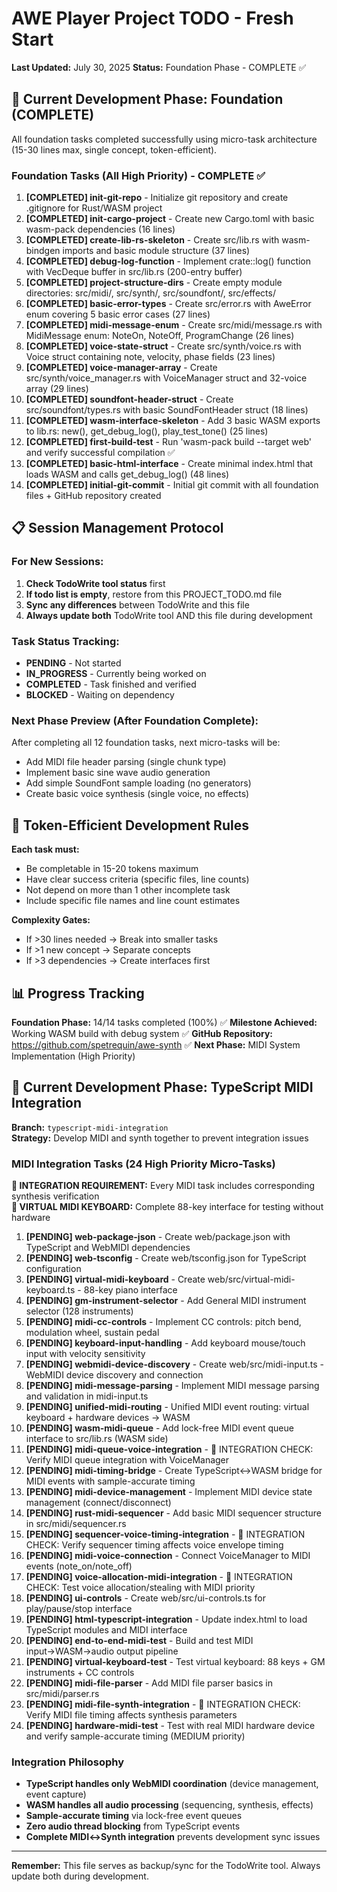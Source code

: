 # AWE Player Project TODO - Fresh Start

**Last Updated:** July 30, 2025
**Status:** Foundation Phase - COMPLETE ✅

## 🎯 Current Development Phase: Foundation (COMPLETE)

All foundation tasks completed successfully using micro-task architecture (15-30 lines max, single concept, token-efficient).

### **Foundation Tasks (All High Priority) - COMPLETE ✅**

1. **[COMPLETED] init-git-repo** - Initialize git repository and create .gitignore for Rust/WASM project
2. **[COMPLETED] init-cargo-project** - Create new Cargo.toml with basic wasm-pack dependencies (16 lines)
3. **[COMPLETED] create-lib-rs-skeleton** - Create src/lib.rs with wasm-bindgen imports and basic module structure (37 lines)
4. **[COMPLETED] debug-log-function** - Implement crate::log() function with VecDeque buffer in src/lib.rs (200-entry buffer)
5. **[COMPLETED] project-structure-dirs** - Create empty module directories: src/midi/, src/synth/, src/soundfont/, src/effects/
6. **[COMPLETED] basic-error-types** - Create src/error.rs with AweError enum covering 5 basic error cases (27 lines)
7. **[COMPLETED] midi-message-enum** - Create src/midi/message.rs with MidiMessage enum: NoteOn, NoteOff, ProgramChange (26 lines)
8. **[COMPLETED] voice-state-struct** - Create src/synth/voice.rs with Voice struct containing note, velocity, phase fields (23 lines)
9. **[COMPLETED] voice-manager-array** - Create src/synth/voice_manager.rs with VoiceManager struct and 32-voice array (29 lines)
10. **[COMPLETED] soundfont-header-struct** - Create src/soundfont/types.rs with basic SoundFontHeader struct (18 lines)
11. **[COMPLETED] wasm-interface-skeleton** - Add 3 basic WASM exports to lib.rs: new(), get_debug_log(), play_test_tone() (25 lines)
12. **[COMPLETED] first-build-test** - Run 'wasm-pack build --target web' and verify successful compilation ✅
13. **[COMPLETED] basic-html-interface** - Create minimal index.html that loads WASM and calls get_debug_log() (48 lines)
14. **[COMPLETED] initial-git-commit** - Initial git commit with all foundation files + GitHub repository created

## 📋 Session Management Protocol

### **For New Sessions:**
1. **Check TodoWrite tool status** first
2. **If todo list is empty**, restore from this PROJECT_TODO.md file
3. **Sync any differences** between TodoWrite and this file
4. **Always update both** TodoWrite tool AND this file during development

### **Task Status Tracking:**
- **PENDING** - Not started
- **IN_PROGRESS** - Currently being worked on
- **COMPLETED** - Task finished and verified
- **BLOCKED** - Waiting on dependency

### **Next Phase Preview (After Foundation Complete):**
After completing all 12 foundation tasks, next micro-tasks will be:
- Add MIDI file header parsing (single chunk type)
- Implement basic sine wave audio generation
- Add simple SoundFont sample loading (no generators)
- Create basic voice synthesis (single voice, no effects)

## 🎯 Token-Efficient Development Rules

**Each task must:**
- Be completable in 15-20 tokens maximum
- Have clear success criteria (specific files, line counts)
- Not depend on more than 1 other incomplete task
- Include specific file names and line count estimates

**Complexity Gates:**
- If >30 lines needed → Break into smaller tasks
- If >1 new concept → Separate concepts
- If >3 dependencies → Create interfaces first

## 📊 Progress Tracking

**Foundation Phase:** 14/14 tasks completed (100%) ✅
**Milestone Achieved:** Working WASM build with debug system ✅
**GitHub Repository:** https://github.com/spetrequin/awe-synth ✅
**Next Phase:** MIDI System Implementation (High Priority)

## 🎹 Current Development Phase: TypeScript MIDI Integration

**Branch:** `typescript-midi-integration`  
**Strategy:** Develop MIDI and synth together to prevent integration issues

### **MIDI Integration Tasks (24 High Priority Micro-Tasks)**

**🚨 INTEGRATION REQUIREMENT:** Every MIDI task includes corresponding synthesis verification  
**🎹 VIRTUAL MIDI KEYBOARD:** Complete 88-key interface for testing without hardware

1. **[PENDING] web-package-json** - Create web/package.json with TypeScript and WebMIDI dependencies
2. **[PENDING] web-tsconfig** - Create web/tsconfig.json for TypeScript configuration  
3. **[PENDING] virtual-midi-keyboard** - Create web/src/virtual-midi-keyboard.ts - 88-key piano interface
4. **[PENDING] gm-instrument-selector** - Add General MIDI instrument selector (128 instruments)
5. **[PENDING] midi-cc-controls** - Implement CC controls: pitch bend, modulation wheel, sustain pedal
6. **[PENDING] keyboard-input-handling** - Add keyboard mouse/touch input with velocity sensitivity
7. **[PENDING] webmidi-device-discovery** - Create web/src/midi-input.ts - WebMIDI device discovery and connection
8. **[PENDING] midi-message-parsing** - Implement MIDI message parsing and validation in midi-input.ts
9. **[PENDING] unified-midi-routing** - Unified MIDI event routing: virtual keyboard + hardware devices → WASM
10. **[PENDING] wasm-midi-queue** - Add lock-free MIDI event queue interface to src/lib.rs (WASM side)
11. **[PENDING] midi-queue-voice-integration** - 🔄 INTEGRATION CHECK: Verify MIDI queue integration with VoiceManager
12. **[PENDING] midi-timing-bridge** - Create TypeScript↔WASM bridge for MIDI events with sample-accurate timing
13. **[PENDING] midi-device-management** - Implement MIDI device state management (connect/disconnect)
14. **[PENDING] rust-midi-sequencer** - Add basic MIDI sequencer structure in src/midi/sequencer.rs
15. **[PENDING] sequencer-voice-timing-integration** - 🔄 INTEGRATION CHECK: Verify sequencer timing affects voice envelope timing
16. **[PENDING] midi-voice-connection** - Connect VoiceManager to MIDI events (note_on/note_off)
17. **[PENDING] voice-allocation-midi-integration** - 🔄 INTEGRATION CHECK: Test voice allocation/stealing with MIDI priority
18. **[PENDING] ui-controls** - Create web/src/ui-controls.ts for play/pause/stop interface
19. **[PENDING] html-typescript-integration** - Update index.html to load TypeScript modules and MIDI interface
20. **[PENDING] end-to-end-midi-test** - Build and test MIDI input→WASM→audio output pipeline
21. **[PENDING] virtual-keyboard-test** - Test virtual keyboard: 88 keys + GM instruments + CC controls
22. **[PENDING] midi-file-parser** - Add MIDI file parser basics in src/midi/parser.rs
23. **[PENDING] midi-file-synth-integration** - 🔄 INTEGRATION CHECK: Verify MIDI file timing affects synthesis parameters
24. **[PENDING] hardware-midi-test** - Test with real MIDI hardware device and verify sample-accurate timing (MEDIUM priority)

### **Integration Philosophy**
- **TypeScript handles only WebMIDI coordination** (device management, event capture)
- **WASM handles all audio processing** (sequencing, synthesis, effects)
- **Sample-accurate timing** via lock-free event queues
- **Zero audio thread blocking** from TypeScript events
- **Complete MIDI↔Synth integration** prevents development sync issues

---
**Remember:** This file serves as backup/sync for the TodoWrite tool. Always update both during development.